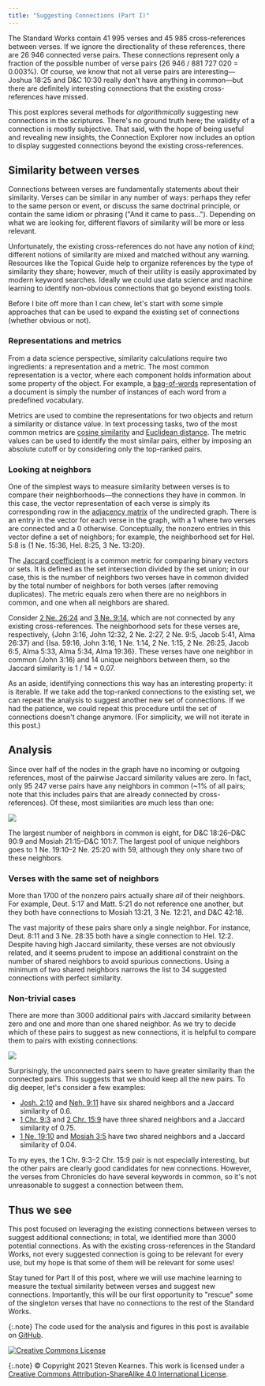 ```yaml
---
title: "Suggesting Connections (Part I)"
---
```


The Standard Works contain 41&nbsp;995 verses and 45&nbsp;985 cross-references
between verses. If we ignore the directionality of these references, there are
26&nbsp;946 connected verse pairs. These connections represent only a fraction
of the possible number of verse pairs (26&nbsp;946 / 881&nbsp;727&nbsp;020 =
0.003%). Of course, we know that not all verse pairs are
interesting&mdash;Joshua 18:25 and D&C 10:30 really don't have anything in
common&mdash;but there are definitely interesting connections that the existing
cross-references have missed.

This post explores several methods for *algorithmically* suggesting new
connections in the scriptures. There's no ground truth here; the validity of a
connection is mostly subjective. That said, with the hope of being useful and
revealing new insights, the Connection Explorer now includes an option to
display suggested connections beyond the existing cross-references.

## Similarity between verses

Connections between verses are fundamentally statements about their similarity.
Verses can be similar in any number of ways: perhaps they refer to the same
person or event, or discuss the same doctrinal principle, or contain the same
idiom or phrasing ("And it came to pass..."). Depending on what we are looking
for, different flavors of similarity will be more or less relevant.

Unfortunately, the existing cross-references do not have any notion of *kind*;
different notions of similarity are mixed and matched without any warning.
Resources like the Topical Guide help to organize references by the type of
similarity they share; however, much of their utility is easily approximated
by modern keyword searches. Ideally we could use data science and machine 
learning to identify non-obvious connections that go beyond existing tools.

Before I bite off more than I can chew, let's start with some simple approaches
that can be used to expand the existing set of connections (whether obvious or 
not).

### Representations and metrics

From a data science perspective, similarity calculations require two
ingredients: a representation and a metric. The most common representation is a
vector, where each component holds information about some property of the
object. For example,
a [bag-of-words](https://en.wikipedia.org/wiki/Bag-of-words_model)
representation of a document is simply the number of instances of each word from
a predefined vocabulary.

Metrics are used to combine the representations for two
objects and return a similarity or distance value. In text processing tasks, two
of the most common metrics
are [cosine similarity](https://en.wikipedia.org/wiki/Cosine_similarity)
and [Euclidean distance](https://en.wikipedia.org/wiki/Euclidean_distance). The
metric values can be used to identify the most similar pairs, either by imposing
an absolute cutoff or by considering only the top-ranked pairs.

### Looking at neighbors

One of the simplest ways to measure similarity between verses is to compare
their neighborhoods&mdash;the connections they have in common. In this case, the
vector representation of each verse is simply its corresponding row in
the [adjacency matrix](https://en.wikipedia.org/wiki/Adjacency_matrix) of the
undirected graph. There is an entry in the vector for each verse in the graph,
with a 1 where two verses are connected and a 0 otherwise. Conceptually, the
nonzero entries in this vector define a set of neighbors; for example, the
neighborhood set for Hel. 5:8 is {1 Ne. 15:36, Hel. 8:25, 3 Ne. 13:20}.

The [Jaccard coefficient](https://en.wikipedia.org/wiki/Jaccard_index) is a
common metric for comparing binary vectors or sets. It is defined as the set
intersection divided by the set union; in our case, this is the number of
neighbors two verses have in common divided by the total number of neighbors for
both verses (after removing duplicates). The metric equals zero when there are
no neighbors in common, and one when all neighbors are shared.

Consider [2 Ne. 26:24](https://www.churchofjesuschrist.org/study/scriptures/bofm/2-ne/26.24?lang=eng#p24#24)
and [3 Ne. 9:14](https://www.churchofjesuschrist.org/study/scriptures/bofm/3-ne/9.14?lang=eng#p14#14),
which are not connected by any existing cross-references. The neighborhood
sets for these verses are, respectively, {John 3:16, John 12:32, 2 Ne. 2:27, 2
Ne. 9:5, Jacob 5:41, Alma 26:37} and {Isa. 59:16, John 3:16, 1 Ne. 1:14, 2 Ne.
1:15, 2 Ne. 26:25, Jacob 6:5, Alma 5:33, Alma 5:34, Alma 19:36}. These verses
have one neighbor in common (John 3:16) and 14 unique neighbors between them, so
the Jaccard similarity is 1 / 14 = 0.07.

As an aside, identifying connections this way has an interesting property: it is
iterable. If we take add the top-ranked connections to the existing set, we can 
repeat the analysis to suggest another new set of connections. If we had the 
patience, we could repeat this procedure until the set of connections doesn't 
change anymore. (For simplicity, we will not iterate in this post.)

## Analysis

Since over half of the nodes in the graph have no incoming or outgoing
references, most of the pairwise Jaccard similarity values are zero. In fact,
only 95&nbsp;247 verse pairs have any neighbors in common (~1% of all pairs;
note that this includes pairs that are already connected by cross-references). 
Of these, most similarities are much less than one:

![](/assets/2021-03-21/jaccard-cdf.png)

The largest number of neighbors in common is eight, for D&C 18:26&ndash;D&C 90:9
and Mosiah 21:15&ndash;D&C 101:7. The largest pool of unique neighbors goes to
1 Ne. 19:10&ndash;2 Ne. 25:20 with 59, although they only share two of these
neighbors.

### Verses with the same set of neighbors

More than 1700 of the nonzero pairs actually share *all* of their neighbors.
For example, Deut. 5:17 and Matt. 5:21 do not reference one another, but they
both have connections to Mosiah 13:21, 3 Ne. 12:21, and D&C 42:18.

The vast majority of these pairs share only a single neighbor.
For instance, Deut. 8:11 and 3 Ne. 28:35 both have a single connection to Hel. 12:2.
Despite having high Jaccard similarity, these verses are not obviously related, and
it seems prudent to impose an additional constraint on the number of shared
neighbors to avoid spurious connections. Using a minimum of two shared
neighbors narrows the list to 34 suggested connections with perfect similarity.

### Non-trivial cases

There are more than 3000 additional pairs with Jaccard similarity between zero
and one and more than one shared neighbor. As we try to decide which of these
pairs to suggest as new connections, it is helpful to compare them to pairs
with existing connections:

![](/assets/2021-03-21/jaccard-box.png)

Surprisingly, the unconnected pairs seem to have greater similarity than
the connected pairs. This suggests that we should keep all the new pairs.
To dig deeper, let's consider a few examples:

* [Josh. 2:10](https://www.churchofjesuschrist.org/study/scriptures/ot/josh/2.10?lang=eng#p10#10) and 
  [Neh. 9:11](https://www.churchofjesuschrist.org/study/scriptures/ot/neh/9.11?lang=eng#p11#11) 
  have six shared neighbors and a Jaccard similarity of 0.6.
* [1 Chr. 9:3](https://www.churchofjesuschrist.org/study/scriptures/ot/1-chr/9.3?lang=eng#p3#3) and 
  [2 Chr. 15:9](https://www.churchofjesuschrist.org/study/scriptures/ot/2-chr/15.9?lang=eng#p9#9) 
  have three shared neighbors and a Jaccard similarity of 0.75.
* [1 Ne. 19:10](https://www.churchofjesuschrist.org/study/scriptures/bofm/1-ne/19.10?lang=eng#p10#10) and 
  [Mosiah 3:5](https://www.churchofjesuschrist.org/study/scriptures/bofm/mosiah/3.5?lang=eng#p5#5) 
  have two shared neighbors and a Jaccard similarity of 0.04.

To my eyes, the 1 Chr. 9:3&ndash;2 Chr. 15:9 pair is not especially interesting,
but the other pairs are clearly good candidates for new connections. However, the
verses from Chronicles do have several keywords in common, so it's not unreasonable
to suggest a connection between them.

## Thus we see

This post focused on leveraging the existing connections between verses to suggest
additional connections; in total, we identified more than 3000 potential 
connections. As with the existing cross-references in the Standard Works, not
every suggested connection is going to be relevant for every use, but my hope is
that some of them will be relevant for some uses!

Stay tuned for Part II of this post, where we will use machine learning to
measure the textual similarity between verses and suggest new connections.
Importantly, this will be our first opportunity to "rescue" some
of the singleton verses that have no connections to the rest of the Standard
Works.

{:.note}
The code used for the analysis and figures in this post is available on
[GitHub](https://github.com/skearnes/scripture-graph).

[![Creative Commons License](https://i.creativecommons.org/l/by-sa/4.0/88x31.png)](http://creativecommons.org/licenses/by-sa/4.0/)

{:.note}
© Copyright 2021 Steven Kearnes. This work is licensed under a
[Creative Commons Attribution-ShareAlike 4.0 International License](http://creativecommons.org/licenses/by-sa/4.0/).
